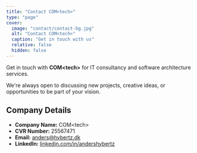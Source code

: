 ```yaml
---
title: "Contact COM<tech>"
type: "page"
cover:
  image: "contact/contact-bg.jpg"
  alt: "Contact COM<tech>"
  caption: "Get in touch with us"
  relative: false
  hidden: false
---
```



Get in touch with **COM&lt;tech&gt;** for IT consultancy and software architecture services.

We're always open to discussing new projects, creative ideas, or opportunities to be part of your vision.

## Company Details
- **Company Name:** COM&lt;tech&gt;
- **CVR Number:** 25567471
- **Email:** [anders@hybertz.dk](mailto:anders@hybertz.dk)
- **LinkedIn:** [linkedin.com/in/andershybertz](https://www.linkedin.com/in/andershybertz/)